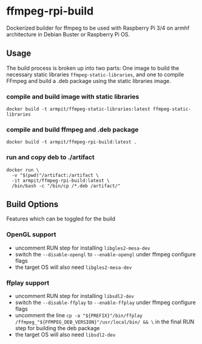 # ffmpeg-rpi-build

Dockerized builder for ffmpeg to be used with Raspberry Pi 3/4 on armhf architecture in Debian Buster or Raspberry Pi OS.

## Usage

The build process is broken up into two parts: One image to build the necessary static libraries ```ffmpeg-static-libraries```, and one to compile FFmpeg and build a .deb package using the static libraries image.

### compile and build image with static libraries

```
docker build -t armpit/ffmpeg-static-libraries:latest ffmpeg-static-libraries
```

### compile and build ffmpeg and .deb package

```
docker build -t armpit/ffmpeg-rpi-build:latest .
```

### run and copy deb to ./artifact

```
docker run \
  -v "$(pwd)"/artifact:/artifact \
  -it armpit/ffmpeg-rpi-build:latest \
  /bin/bash -c "/bin/cp /*.deb /artifact/"
```

## Build Options

Features which can be toggled for the build

### OpenGL support

* uncomment RUN step for installing `libgles2-mesa-dev`
* switch the `--disable-opengl` to `--enable-opengl` under ffmpeg configure flags
* the target OS will also need `libgles2-mesa-dev`

### ffplay support

* uncomment RUN step for installing `libsdl2-dev`
* switch the `--disable-ffplay` to `--enable-ffplay` under ffmpeg configure flags
* uncomment the line `cp -a "${PREFIX}"/bin/ffplay /ffmpeg_"${FFMPEG_DEB_VERSION}"/usr/local/bin/ && \` in the final RUN step for building the deb package
* the target OS will also need `libsdl2-dev`
